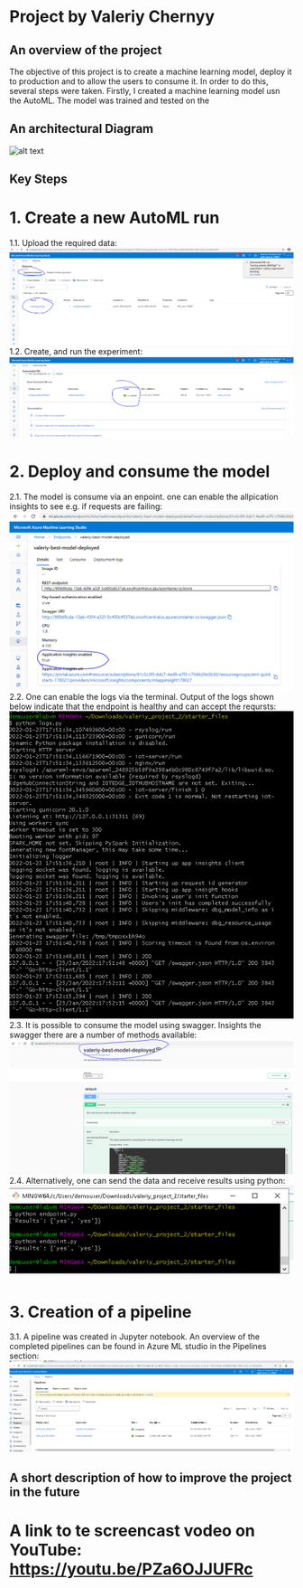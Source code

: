 # Project by Valeriy Chernyy

## An overview of the project
The objective of this project is to create a machine learning model, deploy it to production and to allow the users to consume it.
In order to do this, several steps were taken. Firstly, I created a machine learning model usn the AutoML. The model was trained and tested on the

## An architectural Diagram

![alt text](http://url/to/img.png)

## Key Steps
# 1. Create a new AutoML run
1.1. Upload the required data:
![alt text](https://github.com/vcherny/project_2_final/blob/main/Registered_datasets.PNG)
1.2. Create, and run the experiment: 
![alt text](https://github.com/vcherny/project_2_final/blob/main/Experiment_completed.PNG)
# 2. Deploy and consume the model
2.1. The model is consume via an enpoint. one can enable the allpication insights to see e.g. if requests are failing: 
![alt text](https://github.com/vcherny/project_2_final/blob/main/application_insights_enabled.PNG)
2.2. One can enable the logs via the terminal. Output of the logs shown below indicate that the endpoint is healthy and can accept the reqursts:
![alt text](https://github.com/vcherny/project_2_final/blob/main/output_logs.PNG)
2.3. It is possible to consume the model using swagger. Insights the swagger there are a number of methods available:
![alt text](https://github.com/vcherny/project_2_final/blob/main/swagger_api_methods_responses_1.PNG)
2.4. Alternatively, one can send the data and receive results using python:
![alt text](https://github.com/vcherny/project_2_final/blob/main/Output%20from%20the%20modle.PNG)
# 3. Creation of a pipeline
3.1. A pipeline was created in Jupyter notebook. An overview of the completed pipelines can be found in Azure ML studio in the Pipelines section:
![alt text](https://github.com/vcherny/project_2_final/blob/main/pipelines%20overview.PNG)

## A short description of how to improve the project in the future

# A link to te screencast vodeo on YouTube: https://youtu.be/PZa6OJJUFRc
